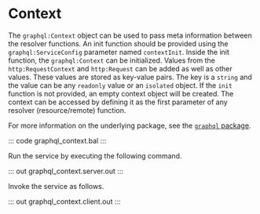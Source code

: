 # Context

The `graphql:Context` object can be used to pass meta information between the resolver functions. An init function
should be provided using the `graphql:ServiceConfig` parameter named `contextInit`. Inside the init function, the
`graphql:Context` can be initialized. Values from the `http:RequestContext` and `http:Request` can be added as well as
other values. These values are stored as key-value pairs. The key is a `string` and the value can be any `readonly`
value or an `isolated` object. If the `init` function is not provided, an empty context object will be created.
The context can be accessed by defining it as the first parameter of any resolver (resource/remote) function.

For more information on the underlying package, see the
[`graphql` package](https://docs.central.ballerina.io/ballerina/graphql/latest/).

::: code graphql_context.bal :::

Run the service by executing the following command.

::: out graphql_context.server.out :::

Invoke the service as follows.

::: out graphql_context.client.out :::
